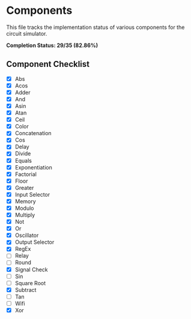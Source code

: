 # Components

This file tracks the implementation status of various components for the circuit simulator.

**Completion Status: 29/35 (82.86%)**

## Component Checklist

- [x] Abs
- [x] Acos
- [x] Adder
- [x] And
- [x] Asin
- [x] Atan
- [x] Ceil
- [x] Color
- [x] Concatenation
- [x] Cos
- [x] Delay
- [x] Divide
- [x] Equals
- [x] Exponentiation
- [x] Factorial
- [x] Floor
- [x] Greater
- [x] Input Selector
- [x] Memory
- [x] Modulo
- [x] Multiply
- [x] Not
- [x] Or
- [x] Oscillator
- [x] Output Selector
- [x] RegEx
- [ ] Relay
- [ ] Round
- [x] Signal Check
- [ ] Sin
- [ ] Square Root
- [x] Subtract
- [ ] Tan
- [ ] Wifi
- [x] Xor 

